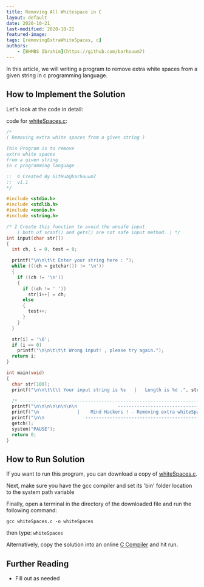 ```yaml
---
title: Removing All Whitespace in C
layout: default
date: 2020-10-21
last-modified: 2020-10-21
featured-image:
tags: [removingExtraWhiteSpaces, c]
authors:
    - [BHMBS Ibrahim](https://github.com/barhouum7)
---
```



In this article, we will writing a program to remove extra white spaces from a given string in c programming language.



## How to Implement the Solution

Let's look at the code in detail:

code for [whiteSpaces.c](https://github.com/TheRenegadeCoder/sample-programs/blob/master/archive/c/c/whiteSpaces.c):

```c
/*
( Removing extra white spaces from a given string )

This Program is to remove
extra white spaces
from a given string
in c programming language

::  © Created By GitHub@barhouum7
::  v1.1
*/

#include <stdio.h>
#include <stdlib.h>
#include <conio.h>
#include <string.h>

/* I Create this function to avoid the unsafe input
    ( both of scanf() and gets() are not safe input method. ) */
int input(char str[])
{
  int ch, i = 0, test = 0;

  printf("\n\n\t\t Enter your string here : ");
  while (((ch = getchar()) != '\n'))
  {
    if ((ch != '\n'))
    {
      if ((ch != ' '))
        str[i++] = ch;
      else
      {
        test++;
      }
    }
  }

  str[i] = '\0';
  if (i == 0)
    printf("\n\n\t\t\t Wrong input! , please try again.");
  return i;
}

int main(void)
{
  char str[100];
  printf("\n\n\t\t\t Your input string is %s   |   Length is %d .", str, input(str));

  /* ----------------------------------------------------------------------------------------------------------------------- */
  printf("\n\n\n\n\n\n\n\n               ----------------------------------------------------------\n");
  printf("\n              |    Mind Hackers ! - Removing extra whiteSpaces  .   ^,^    |");
  printf("\n\n               ----------------------------------------------------------\n\n");
  getch();
  system("PAUSE");
  return 0;
}
```

## How to Run Solution

If you want to run this program, you can download a copy of [whiteSpaces.c](https://github.com/TheRenegadeCoder/sample-programs/blob/master/archive/c/c/whiteSpaces.c).

Next, make sure you have the gcc compiler and set its 'bin' folder location to the system path variable

Finally, open a terminal in the directory of the downloaded file and run the following command:

`gcc whiteSpaces.c -o whiteSpaces`

then type: `whiteSpaces`

Alternatively, copy the solution into an online [C Compiler](https://www.onlinegdb.com/online_c_compiler) and hit run.

## Further Reading

- Fill out as needed

